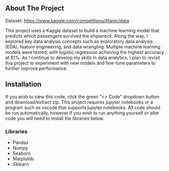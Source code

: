 

<!-- ABOUT THE PROJECT -->
## About The Project
Dataset: https://www.kaggle.com/competitions/titanic/data

This project uses a Kaggle dataset to build a machine learning model that predicts which passengers survived the shipwreck. Along the way, I explored key data analysis concepts such as exploratory data analysis (EDA), feature engineering, and data wrangling. Multiple machine learning models were tested, with logistic regression achieving the highest accuracy at 81%. As I continue to develop my skills in data analytics, I plan to revisit this project to experiment with new models and fine-tune parameters to further improve performance.








<!-- GETTING STARTED -->
## Installation

If you wish to view this code, click the green "<> Code" dropdown button and download/extract zip. This project requires jupyter notebooks or a program such as vscode that supports jupyter notebooks. All code should be run automatically, however if you wish to run anything yourself or alter code you will need to install the libraries below.

### Libraries

* Pandas
* Numpy
* Seaborn
* Matplotlib
* Sklearn








